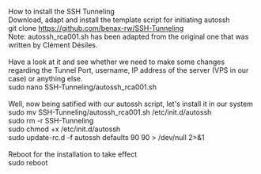 How to install the SSH Tunneling</br>
Download, adapt and install the template script for initiating autossh</br>
git clone https://github.com/benax-rw/SSH-Tunneling</br>
Note: autossh_rca001.sh has been adapted from the original one that was written by Clément Désiles.</br>
</br>
Have a look at it and see whether we need to make some changes regarding the Tunnel Port, username, IP address of the server (VPS in our case) or anything else.</br>
sudo nano SSH-Tunneling/autossh_rca001.sh</br>
</br>
Well, now being satified with our autossh script, let's install it in our system</br>
sudo mv SSH-Tunneling/autossh_rca001.sh /etc/init.d/autossh</br>
sudo rm -r SSH-Tunneling</br>
sudo chmod +x /etc/init.d/autossh </br>
sudo update-rc.d -f autossh defaults 90 90 > /dev/null 2>&1</br>
</br>
Reboot for the installation to take effect</br>
sudo reboot</br>
